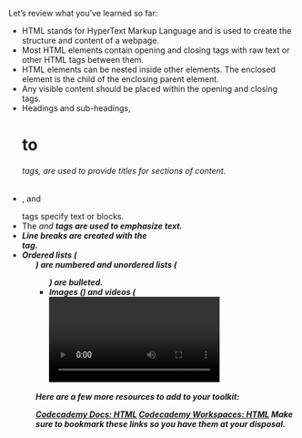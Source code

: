 Let’s review what you’ve learned so far:

- HTML stands for HyperText Markup Language and is used to create the structure and content of a webpage.
- Most HTML elements contain opening and closing tags with raw text or other HTML tags between them.
- HTML elements can be nested inside other elements. The enclosed element is the child of the enclosing parent element.
- Any visible content should be placed within the opening and closing <body> tags.
- Headings and sub-headings, <h1> to <h6> tags, are used to provide titles for sections of content.
- <p>, <span> and <div> tags specify text or blocks.
- The <em> and <strong> tags are used to emphasize text.
- Line breaks are created with the <br> tag.
- Ordered lists (<ol>) are numbered and unordered lists (<ul>) are bulleted.
- Images (<img>) and videos (<video>) can be added by linking to an existing source.

Here are a few more resources to add to your toolkit:

[Codecademy Docs: HTML](https://www.codecademy.com/resources/docs/html)
[Codecademy Workspaces: HTML](https://www.codecademy.com/workspaces/new)
Make sure to bookmark these links so you have them at your disposal.
